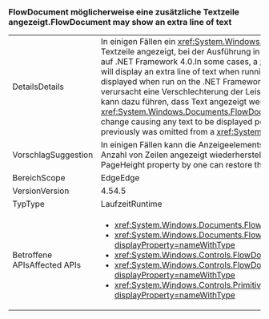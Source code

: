 ### <a name="flowdocument-may-show-an-extra-line-of-text"></a><span data-ttu-id="7b48b-101">FlowDocument möglicherweise eine zusätzliche Textzeile angezeigt.</span><span class="sxs-lookup"><span data-stu-id="7b48b-101">FlowDocument may show an extra line of text</span></span>

|   |   |
|---|---|
|<span data-ttu-id="7b48b-102">Details</span><span class="sxs-lookup"><span data-stu-id="7b48b-102">Details</span></span>|<span data-ttu-id="7b48b-103">In einigen Fällen ein <xref:System.Windows.Documents.FlowDocument> Element wird eine zusätzliche Textzeile angezeigt, bei der Ausführung in .NET Framework 4.5 verglichen, wie es bei Ausführung auf .NET Framework 4.0.</span><span class="sxs-lookup"><span data-stu-id="7b48b-103">In some cases, a <xref:System.Windows.Documents.FlowDocument> element will display an extra line of text when running on the .NET Framework 4.5 compared to how it displayed when run on the .NET Framework 4.0.</span></span> <span data-ttu-id="7b48b-104">Es sind keine bekannten Fällen über die Änderung verursacht eine Verschlechterung der Leistung oder unleserlich, weil anzuzeigende Text, aber es kann dazu führen, dass Text angezeigt werden, die zuvor aus weggelassen wurde eine <xref:System.Windows.Documents.FlowDocument>des anzeigen.</span><span class="sxs-lookup"><span data-stu-id="7b48b-104">There are no known cases of the change causing any text to be displayed poorly or illegibly, but it could cause text to appear that previously was omitted from a <xref:System.Windows.Documents.FlowDocument>'s view.</span></span>|
|<span data-ttu-id="7b48b-105">Vorschlag</span><span class="sxs-lookup"><span data-stu-id="7b48b-105">Suggestion</span></span>|<span data-ttu-id="7b48b-106">In einigen Fällen kann die Anzeigeelements PageHeight-Eigenschaft nimmt einen die vergangenen Anzahl von Zeilen angezeigt wiederherstellen.</span><span class="sxs-lookup"><span data-stu-id="7b48b-106">In some cases, decreasing the display element's PageHeight property by one can restore the previous number of displayed lines.</span></span>|
|<span data-ttu-id="7b48b-107">Bereich</span><span class="sxs-lookup"><span data-stu-id="7b48b-107">Scope</span></span>|<span data-ttu-id="7b48b-108">Edge</span><span class="sxs-lookup"><span data-stu-id="7b48b-108">Edge</span></span>|
|<span data-ttu-id="7b48b-109">Version</span><span class="sxs-lookup"><span data-stu-id="7b48b-109">Version</span></span>|<span data-ttu-id="7b48b-110">4.5</span><span class="sxs-lookup"><span data-stu-id="7b48b-110">4.5</span></span>|
|<span data-ttu-id="7b48b-111">Typ</span><span class="sxs-lookup"><span data-stu-id="7b48b-111">Type</span></span>|<span data-ttu-id="7b48b-112">Laufzeit</span><span class="sxs-lookup"><span data-stu-id="7b48b-112">Runtime</span></span>|
|<span data-ttu-id="7b48b-113">Betroffene APIs</span><span class="sxs-lookup"><span data-stu-id="7b48b-113">Affected APIs</span></span>|<ul><li><xref:System.Windows.Documents.FlowDocument.%23ctor?displayProperty=nameWithType></li><li><xref:System.Windows.Documents.FlowDocument.%23ctor(System.Windows.Documents.Block)?displayProperty=nameWithType></li><li><xref:System.Windows.Controls.FlowDocumentReader.%23ctor?displayProperty=nameWithType></li><li><xref:System.Windows.Controls.FlowDocumentPageViewer.%23ctor?displayProperty=nameWithType></li><li><xref:System.Windows.Controls.Primitives.DocumentPageView.%23ctor?displayProperty=nameWithType></li></ul>|

